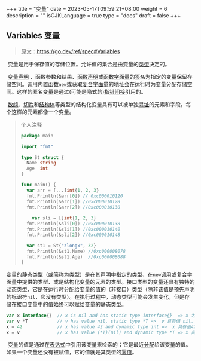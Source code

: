 +++
title = "变量"
date = 2023-05-17T09:59:21+08:00
weight = 6
description = ""
isCJKLanguage = true
type = "docs"
draft = false
+++
## Variables 变量

> 原文：[https://go.dev/ref/spec#Variables ](https://go.dev/ref/spec#Variables )

​	变量是用于保存值的存储位置。允许值的集合是由变量的[类型](../Types)决定的。

​	[变量声明](../DeclarationsAndScope#variable-declarations-变量声明) 、函数参数和结果、[函数声明](../DeclarationsAndScope#function-declarations-函数声明)或[函数字面量](../Expressions#function-literals-函数字面量)的签名为指定的变量保留存储空间。调用内置函数`new`或获取[复合字面量](../Expressions#composite-literals-复合字面量)的地址会在运行时为变量分配存储空间。这样的匿名变量是通过(可能是隐式的)[指针间接](../Expressions#address-operators-地址运算符)引用的。

​	[数组](../Types#array-types-数组型)、[切片](../Types#slice-types-切片型)和[结构体](../Types#struct-types-结构体型)等类型的结构化变量具有可以被单独[寻址](../Expressions#address-operators-地址运算符)的元素和字段。每个这样的元素都像一个变量。

> 个人注释
>
> ```go
> package main
> 
> import "fmt"
> 
> type St struct {
> 	Name string
> 	Age  int
> }
> 
> func main() {
> 	var arr = [...]int{1, 2, 3}	
> 	fmt.Println(&arr[0]) // 0xc000010120
> 	fmt.Println(&arr[1]) //0xc000010128
> 	fmt.Println(&arr[2]) //0xc000010130
>     
>     var sli = []int{1, 2, 3}
> 	fmt.Println(&sli[0]) //0xc000010138
> 	fmt.Println(&sli[1]) //0xc000010140
> 	fmt.Println(&sli[2]) //0xc000010148
> 
> 	var st1 = St{"zlongx", 32}
> 	fmt.Println(&st1.Name) //0xc000008078
> 	fmt.Println(&st1.Age)  //0xc000008088
> }
> 
> ```
>
> 

​	变量的静态类型（或简称为类型）是在其声明中指定的类型、在`new`调用或复合字面量中提供的类型、或是结构化变量的元素的类型。接口类型的变量还具有独特的动态类型，它是在运行时分配给变量的值的（非接口）类型（除非该值是预先声明的标识符`nil`，它没有类型）。在执行过程中，动态类型可能会发生变化，但是存储在接口变量中的值始终可以赋给变量的静态类型。



```go 
var x interface{}  // x is nil and has static type interface{}  => x 为 nil，具有静态类型 interface{}
var v *T           // v has value nil, static type *T =>  v 具有值 nil，静态类型 * T
x = 42             // x has value 42 and dynamic type int =>  x 具有值42，动态类型 int
x = v              // x has value (*T)(nil) and dynamic type *T => x 具有值(* T)(nil)和动态类型 * T
```

​	变量的值是通过在[表达式](../Expressions)中引用该变量来检索的；它是最近[分配](../statements#assignment-statements-赋值语句)给该变量的值。如果一个变量还没有被赋值，它的值就是其类型的[零值](../ProgramInitializationAndExecution#the-zero-value-零值)。